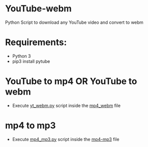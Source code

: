 # YouTube-webm
Python Script to download any YouTube video and convert to webm

# Requirements:
- Python 3
- pip3 install pytube

# YouTube to mp4 OR YouTube to webm
- Execute [yt_webm.py](https://github.com/atindra305/YouTube-webm/blob/main/mp4_webm/yt_webm.py) script inside the [mp4_webm](https://github.com/atindra305/YouTube-webm/tree/main/mp4_webm) file

# mp4 to mp3
- Execute [mp4_mp3.py](https://github.com/atindra305/YouTube-webm/blob/main/mp4-mp3/mp4_mp3.py) script inside the [mp4-mp3](https://github.com/atindra305/YouTube-webm/tree/main/mp4-mp3) file
